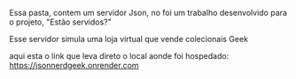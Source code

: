 Essa pasta, contem um servidor Json, no foi um trabalho desenvolvido para o projeto, "Estão
servidos?"

Esse servidor simula uma loja virtual que vende colecionais Geek

aqui esta o link que leva direto o local aonde foi hospedado: https://jsonnerdgeek.onrender.com
